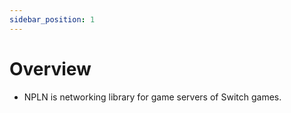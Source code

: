 ```yaml
---
sidebar_position: 1
---
```


# Overview
- NPLN is networking library for game servers of Switch games.